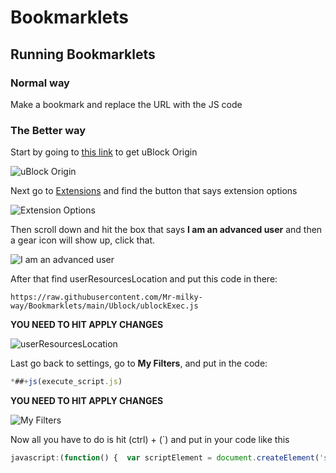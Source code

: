 # Bookmarklets

## Running Bookmarklets

### Normal way
Make a bookmark and replace the URL with the JS code

### The Better way
Start by going to [this link](https://chromewebstore.google.com/detail/ublock-origin/cjpalhdlnbpafiamejdnhcphjbkeiagm?pli=1) to get uBlock Origin

![uBlock Origin](https://github.com/Mr-milky-way/Bookmarklets/assets/131718510/e4e08462-71d4-46cd-aff1-9bfe56d7db32)

Next go to [Extensions](chrome://extensions/?id=cjpalhdlnbpafiamejdnhcphjbkeiagm) and find the button that says extension options

![Extension Options](https://github.com/Mr-milky-way/Bookmarklets/assets/131718510/d4d56bda-988e-4cc3-bbb9-f37a6c77899c)

Then scroll down and hit the box that says **I am an advanced user** and then a gear icon will show up, click that.

![I am an advanced user](https://github.com/Mr-milky-way/Bookmarklets/assets/131718510/d71535c6-223c-4732-881d-980f91dd3f7c)

After that find userResourcesLocation and put this code in there: 
```
https://raw.githubusercontent.com/Mr-milky-way/Bookmarklets/main/Ublock/ublockExec.js
```

**YOU NEED TO HIT APPLY CHANGES**

![userResourcesLocation](https://github.com/Mr-milky-way/Bookmarklets/assets/131718510/2e442c12-ea12-4730-b130-7599dfdb559e)

Last go back to settings, go to **My Filters**, and put in the code: 
```js
*##+js(execute_script.js)
```
**YOU NEED TO HIT APPLY CHANGES**

![My Filters](https://github.com/Mr-milky-way/Bookmarklets/assets/131718510/3f0e2fab-7e67-43b6-9439-dd2b75182f08)

Now all you have to do is hit (ctrl) + (`) and put in your code like this
```js
javascript:(function() {  var scriptElement = document.createElement('script');  var sourceUrl = 'https://raw.githubusercontent.com/Mr-milky-way/better-ego/main/Meun.js';  fetch(sourceUrl)    .then(response => response.text())    .then(sourceCode => {      scriptElement.text = sourceCode;      document.body.appendChild(scriptElement);    })    .catch(error => console.error('Error fetching script:', error));})();
```

